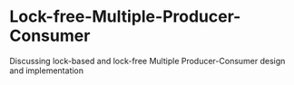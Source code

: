 # Lock-free-Multiple-Producer-Consumer
Discussing lock-based and lock-free Multiple Producer-Consumer design and implementation
